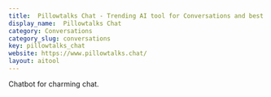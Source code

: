 ```yaml
---
title:  Pillowtalks Chat - Trending AI tool for Conversations and best alternatives
display_name:  Pillowtalks Chat
category: Conversations
category_slug: conversations
key: pillowtalks_chat
website: https://www.pillowtalks.chat/
layout: aitool
---
```


Chatbot for charming chat.
